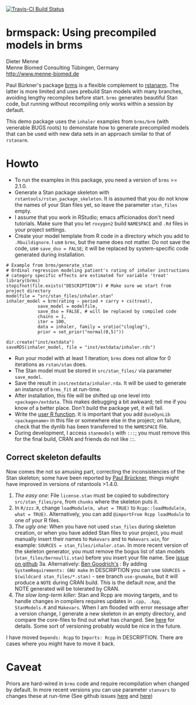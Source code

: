 [![Travis-CI Build Status](https://travis-ci.org/dmenne/brmspack.svg?branch=master)](https://travis-ci.org/dmenne/brmspack)

brmspack: Using precompiled models in brms
===========================================


Dieter Menne   
Menne Biomed Consulting Tübingen, Germany    
http://www.menne-biomed.de   

Paul Bürkner's package [brms](https://github.com/paul-buerkner/brms) is a flexible complement to [rstanarm](https://github.com/stan-dev/rstanarm). The latter is more limited and uses prebuild Stan models with many branches, avoiding lengthy recompiles before start. `brms` generates beautiful Stan code, but running without recompiling only works within a session by default.

This demo package uses the `inhaler` examples from `brms/brm` (with venerable BUGS roots) to demonstate how to generate precompiled models that can be used with new data sets in an approach similar to that of `rstanarm`. 

# Howto

* To run the examples in this package, you need a version of `brms` >= 2.1.0. 
* Generate a Stan package skeleton with `rstantools/rstan_package_skeleton`. It is assumed that you do not know the names of your Stan files yet, so leave the parameter `stan_files` empty.
* I assume that you work in RStudio; emacs afficionados don't need tutorials. Make sure that you let `roxygen2` build `NAMESPACE` and `.Rd` files in your project settings.
* Create your model template from R code in a directory which you add to `.Rbuildignore`. I use `brms`, but the name does not matter. Do not save the code, use `save_dso = FALSE`; it will be replaced by system-specific code generated during installation.

```
# Example from brms/generate_stan
# Ordinal regression modeling patient's rating of inhaler instructions 
# category specific effects are estimated for variable 'treat'
library(brms)
stopifnot(file.exists("DESCRIPTION")) # Make sure we start from project directory
modelfile = "src/stan_files/inhaler.stan"
inhaler_model = brm(rating ~ period + carry + cs(treat), 
            save_model = modelfile,
            save_dso = FALSE, # will be replaced by compiled code
            chains = 1,
            iter = 100,
            data = inhaler, family = sratio("cloglog"), 
            prior = set_prior("normal(0,5)"))

dir.create("inst/extdata")
saveRDS(inhaler_model, file = "inst/extdata/inhaler.rds")
```

* Run your model with at least 1 iteration; `brms` does not allow for 0 iterations as `rstan/stan` does.
* The Stan model must be stored in `src/stan_files/` via parameter `save_model`. 
* Save the result in `inst/extdata/inhaler.rda`. It will be used to generate an instance of `brms_fit` at run-time. 
* After installation, this file will be shifted up one level into `<package>/extdata`. This makes debugging a bit awkward; tell me if you know of a better place. Don't build the package yet, it will fail.
* Write the [user R function](https://github.com/dmenne/brmspack/blob/master/R/run_inhaler.R). It is important that you add `@useDynLib <packagename>` in this file or somewhere else in the project; on failure, check that the dynlib has been transferred to the `NAMESPACE` file.
* During development, I access `stanmodels` with `:::`; you must remove this for the final build, CRAN and friends do not like :::. 

## Correct skeleton defaults



Now comes the not so amusing part, correcting the inconsistencies of the Stan skeleton; some have been reported by [Paul Brückner](https://github.com/stan-dev/rstantools/issues/19), things might have improved in versions of rstantools >1.4.0.

1. _The easy one:_  File `license.stan` must be copied to subdirectory `src/stan_files/pre`, from `chunks` where the skeleton puts it.
2. In `R/zzz.R`, change  `loadModule(m, what = TRUE)` to `Rcpp::loadModule(m, what = TRUE)`. Alternatively, you can add `@importFrom Rcpp loadModule` to one of your R files.
3. _The ugly one:_ When you have not used `stan_files` during skeleton creation, or when you have added Stan files to your project, you must manually insert their names to `Makevars` and to `Makevars.win`, for example: `SOURCES = stan_files/inhaler.stan`. In more recent version of the skeleton generator, you must remove the bogus list of stan models (`stan_files/bernoulli.stan`) before you insert your file name. See  [issue on github](https://github.com/stan-dev/rstantools/issues/33#issuecomment-383628575.)
  3a. Alternatively: [Ben Goodrich's](http://discourse.mc-stan.org/t/brms-without-recompile-sample/3090/2) : By adding `SystemRequirements: GNU make` in DESCRIPTION you can use `SOURCES = $(wildcard stan_files/*.stan)` - see branch `use-gnumake`, but it will produce a `NOTE` during CRAN build. This is the default now, and the NOTE generated will be tolerated by CRAN.
4.  _The slow long-term killer:_ Stan and Rcpp are moving targets, and to handle changes in compilers requires updates in `.cpp, .hpp`, `StanModels.R` and `Makevars`. When I am flooded with error message after a version change, I generate a new skeleton in an empty directory, and compare the core-files to find out what has changed. See [here](http://discourse.mc-stan.org/t/new-cppobject-xp-constructor-in-2-16-and-how-to-configure-travisci/1192/26?u=denne) for details.  Some sort of versioning probably would be nice in the future. 

I have moved `Depends: Rcpp` to `Imports: Rcpp` in DESCRIPTION. There are cases where you might have to move it back.

# Caveat

Priors are hard-wired in `brms` code and require recompilation when changed by default. In more recent versions you can use parameter `stanvars` to changes these at run-time (See github issues [here](https://github.com/paul-buerkner/brms/issues/357) and [here](https://github.com/paul-buerkner/brms/issues/219))

